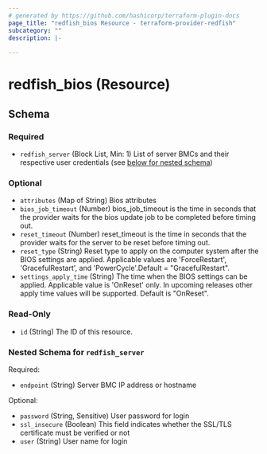 ```yaml
---
# generated by https://github.com/hashicorp/terraform-plugin-docs
page_title: "redfish_bios Resource - terraform-provider-redfish"
subcategory: ""
description: |-
  
---
```


# redfish_bios (Resource)





<!-- schema generated by tfplugindocs -->
## Schema

### Required

- `redfish_server` (Block List, Min: 1) List of server BMCs and their respective user credentials (see [below for nested schema](#nestedblock--redfish_server))

### Optional

- `attributes` (Map of String) Bios attributes
- `bios_job_timeout` (Number) bios_job_timeout is the time in seconds that the provider waits for the bios update job to be completed before timing out.
- `reset_timeout` (Number) reset_timeout is the time in seconds that the provider waits for the server to be reset before timing out.
- `reset_type` (String) Reset type to apply on the computer system after the BIOS settings are applied. Applicable values are 'ForceRestart', 'GracefulRestart', and 'PowerCycle'.Default = "GracefulRestart".
- `settings_apply_time` (String) The time when the BIOS settings can be applied. Applicable value is 'OnReset' only. In upcoming releases other apply time values will be supported. Default is "OnReset".

### Read-Only

- `id` (String) The ID of this resource.

<a id="nestedblock--redfish_server"></a>
### Nested Schema for `redfish_server`

Required:

- `endpoint` (String) Server BMC IP address or hostname

Optional:

- `password` (String, Sensitive) User password for login
- `ssl_insecure` (Boolean) This field indicates whether the SSL/TLS certificate must be verified or not
- `user` (String) User name for login
